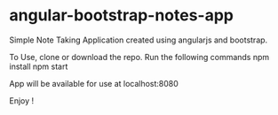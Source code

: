 # angular-bootstrap-notes-app
Simple Note Taking Application created using angularjs and bootstrap.

To Use, clone or download the repo.
Run the following commands
npm install
npm start

App will be available for use at localhost:8080

Enjoy !
